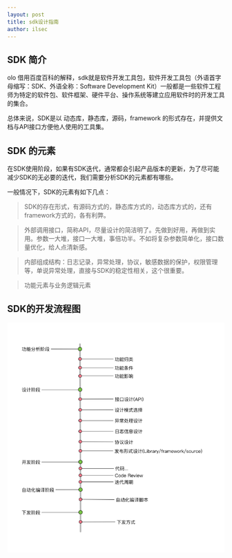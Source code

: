 ```yaml
---
layout: post
title: sdk设计指南
author: ilsec
---
```


## SDK 简介
olo
借用百度百科的解释，sdk就是软件开发工具包，软件开发工具包（外语首字母缩写：SDK、外语全称：Software Development Kit）一般都是一些软件工程师为特定的软件包、软件框架、硬件平台、操作系统等建立应用软件时的开发工具的集合。

总体来说，SDK是以 动态库，静态库，源码，framework 的形式存在，并提供文档与API接口方便他人使用的工具集。

## SDK 的元素

在SDK使用阶段，如果有SDK迭代，通常都会引起产品版本的更新，为了尽可能减少SDK的无必要的迭代，我们需要分析SDK的元素都有哪些。

一般情况下，SDK的元素有如下几点：

> SDK的存在形式，有源码方式的，静态库方式的，动态库方式的，还有framework方式的，各有利弊。

> 外部调用接口，简称API，尽量设计的简洁明了。先做到好用，再做到实用。参数一大堆，接口一大堆，事倍功半。不如将复杂参数简单化，接口数量优化，给人点清新感。

> 内部组成结构：日志记录，异常处理，协议，敏感数据的保护，权限管理等，单说异常处理，直接与SDK的稳定性相关，这个很重要。

> 功能元素与业务逻辑元素

## SDK的开发流程图

![](https://github.com/ilsec/ilsec.github.io/blob/master/images/blogs/2016122301.png?raw=true)
